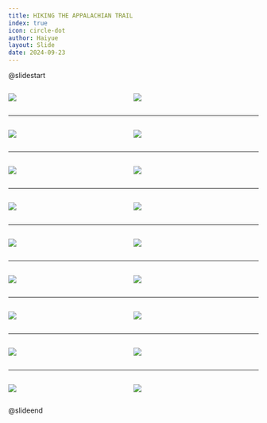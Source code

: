 ```yaml
---
title: HIKING THE APPALACHIAN TRAIL
index: true
icon: circle-dot
author: Haiyue
layout: Slide
date: 2024-09-23
---
```

 
@slidestart

<div style="display:flex">
<div style="flex:1">

![](/reading/english/Level-U/HIKING%20THE%20APPALACHIAN%20TRAIL/001.webp)
</div>
<div style="flex:1">

![](/reading/english/Level-U/HIKING%20THE%20APPALACHIAN%20TRAIL/002.webp)
</div>
</div>

---

<div style="display:flex">
<div style="flex:1">

![](/reading/english/Level-U/HIKING%20THE%20APPALACHIAN%20TRAIL/003.webp)
</div>
<div style="flex:1">

![](/reading/english/Level-U/HIKING%20THE%20APPALACHIAN%20TRAIL/004.webp)
</div>
</div>

---

<div style="display:flex">
<div style="flex:1">

![](/reading/english/Level-U/HIKING%20THE%20APPALACHIAN%20TRAIL/005.webp)
</div>
<div style="flex:1">

![](/reading/english/Level-U/HIKING%20THE%20APPALACHIAN%20TRAIL/006.webp)
</div>
</div>

---

<div style="display:flex">
<div style="flex:1">

![](/reading/english/Level-U/HIKING%20THE%20APPALACHIAN%20TRAIL/007.webp)
</div>
<div style="flex:1">

![](/reading/english/Level-U/HIKING%20THE%20APPALACHIAN%20TRAIL/008.webp)
</div>
</div>

---

<div style="display:flex">
<div style="flex:1">

![](/reading/english/Level-U/HIKING%20THE%20APPALACHIAN%20TRAIL/009.webp)
</div>
<div style="flex:1">

![](/reading/english/Level-U/HIKING%20THE%20APPALACHIAN%20TRAIL/010.webp)
</div>
</div>

---

<div style="display:flex">
<div style="flex:1">

![](/reading/english/Level-U/HIKING%20THE%20APPALACHIAN%20TRAIL/011.webp)
</div>
<div style="flex:1">

![](/reading/english/Level-U/HIKING%20THE%20APPALACHIAN%20TRAIL/012.webp)
</div>
</div>

---

<div style="display:flex">
<div style="flex:1">

![](/reading/english/Level-U/HIKING%20THE%20APPALACHIAN%20TRAIL/013.webp)
</div>
<div style="flex:1">

![](/reading/english/Level-U/HIKING%20THE%20APPALACHIAN%20TRAIL/014.webp)
</div>
</div>

---

<div style="display:flex">
<div style="flex:1">

![](/reading/english/Level-U/HIKING%20THE%20APPALACHIAN%20TRAIL/015.webp)
</div>
<div style="flex:1">

![](/reading/english/Level-U/HIKING%20THE%20APPALACHIAN%20TRAIL/016.webp)
</div>
</div>

---

<div style="display:flex">
<div style="flex:1">

![](/reading/english/Level-U/HIKING%20THE%20APPALACHIAN%20TRAIL/017.webp)
</div>
<div style="flex:1">

![](/reading/english/Level-U/HIKING%20THE%20APPALACHIAN%20TRAIL/018.webp)
</div>
</div>

@slideend
